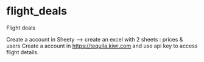 # flight_deals
Flight deals

Create a account in Sheety --> create an excel with 2 sheets : prices & users
Create a account in https://tequila.kiwi.com and use api key to access flight details.
